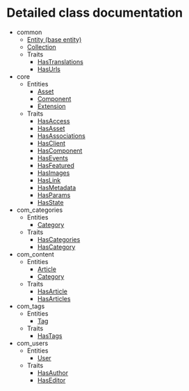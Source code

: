 # Detailed class documentation  

* common
    * [Entity (base entity)](./Entity.md)
     * [Collection](./Collection.md)
    * Traits
        * [HasTranslations](./Traits/HasTranslations.md)
        * [HasUrls](./Traits/HasUrls.md)
* core
    * Entities
        * [Asset](./Core/Asset.md)
        * [Component](./Core/Extension/Component.md)
        * [Extension](./Core/Extension.md)
    * Traits
        * [HasAccess](./Core/Traits/HasAccess.md)
        * [HasAsset](./Core/Traits/HasAsset.md)
        * [HasAssociations](./Core/Traits/HasAssociations.md)
        * [HasClient](./Core/Traits/HasClient.md)
        * [HasComponent](./Core/Traits/HasComponent.md)
        * [HasEvents](./Core/Traits/HasEvents.md)
        * [HasFeatured](./Core/Traits/HasFeatured.md)
        * [HasImages](./Core/Traits/HasImages.md)
        * [HasLink](./Core/Traits/HasLink.md)
        * [HasMetadata](./Core/Traits/HasMetadata.md)
        * [HasParams](./Core/Traits/HasParams.md)
        * [HasState](./Core/Traits/HasState.md)
* com_categories
    * Entities
        * [Category](./Categories/Category.md)
    * Traits
        * [HasCategories](./Categories/Traits/HasCategories.md)
        * [HasCategory](./Categories/Traits/HasCategory.md)
* com_content
    * Entities
        * [Article](./Content/Article.md)
        * [Category](./Content/Category.md)
    * Traits
        * [HasArticle](./Content/Traits/HasArticle.md)
        * [HasArticles](./Content/Traits/HasArticles.md)
* com_tags
    * Entities
        * [Tag](./Tags/Tag.md)
    * Traits
        * [HasTags](./Tags/Traits/HasTags.md)
* com_users
    * Entities
        * [User](./Users/User.md)
    * Traits
        * [HasAuthor](./Users/Traits/HasAuthor.md)
        * [HasEditor](./Users/Traits/HasEditor.md)
        
